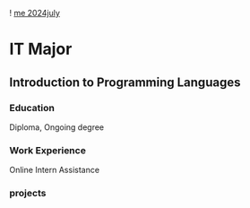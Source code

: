 ! [me 2024july](/assets/me_2024july.jpg)
# IT Major
## Introduction to Programming Languages

### Education
Diploma, Ongoing degree

### Work Experience
Online Intern Assistance

### projects

